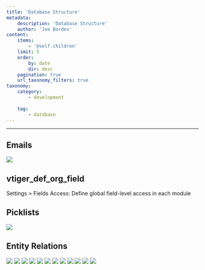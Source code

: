 ```yaml
---
title: 'Database Structure'
metadata:
    description: 'Database Structure'
    author: 'Joe Bordes'
content:
    items:
        - '@self.children'
    limit: 5
    order:
        by: date
        dir: desc
    pagination: true
    url_taxonomy_filters: true
taxonomy:
    category:
        - development
        
    tag:
        - database
---
```

---

Emails
------
![](emailer.png?width=100%)

vtiger\_def\_org\_field
-----------------------

Settings &gt; Fields Access: Define global field-level access in each
module

Picklists
---------
![](picklister.png?width=100%)


Entity Relations
----------------
![](accountrelations.png?width=100%)
![](campaignrelations.png?width=100%)
![](contactrelations.png?width=100%)
![](helpdeskrelations.png?width=100%)
![](invoicerelations.png?width=100%)
![](leadsrelations.png?width=100%)
![](potentialrelations.png?width=100%)
![](productrelations.png?width=100%)
![](purchaseorderrelations.png?width=100%)
![](quoterelations.png?width=100%)
![](salesorderrelations.png?width=100%)
![](vendorrelations.png?width=100%)


